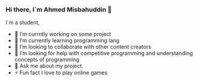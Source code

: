 ### Hi there, I`m Ahmed Misbahuddin 👋
I`m a student,
- 🔭 I’m currntly working on some project
- 🌱 I’m currently learning programming lang
- 👯 I’m looking to collaborate with other content creators 
- 🤔 I’m looking for help with competitive programming and understanding concepts of programming
- 💬 Ask me about my project.
- ⚡ Fun fact I love to play online games

